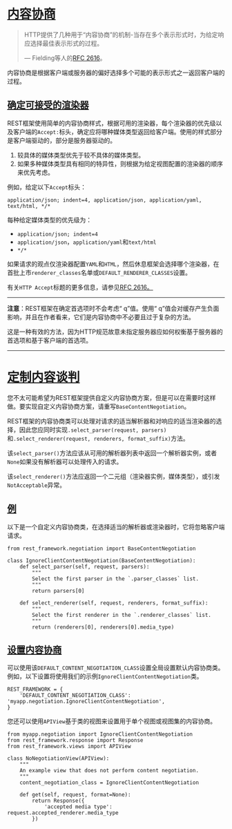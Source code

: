 # [内容协商](https://www.django-rest-framework.org/api-guide/content-negotiation/#content-negotiation)

> HTTP提供了几种用于“内容协商”的机制-当存在多个表示形式时，为给定响应选择最佳表示形式的过程。
>
> — Fielding等人的[RFC 2616](https://www.w3.org/Protocols/rfc2616/rfc2616-sec12.html)。

内容协商是根据客户端或服务器的偏好选择多个可能的表示形式之一返回客户端的过程。

## [确定可接受的渲染器](https://www.django-rest-framework.org/api-guide/content-negotiation/#determining-the-accepted-renderer)

REST框架使用简单的内容协商样式，根据可用的渲染器，每个渲染器的优先级以及客户端的`Accept:`标头，确定应将哪种媒体类型返回给客户端。使用的样式部分是客户端驱动的，部分是服务器驱动的。

1. 较具体的媒体类型优先于较不具体的媒体类型。
2. 如果多种媒体类型具有相同的特异性，则根据为给定视图配置的渲染器的顺序来优先考虑。

例如，给定以下`Accept`标头：

```
application/json; indent=4, application/json, application/yaml, text/html, */*
```

每种给定媒体类型的优先级为：

- `application/json; indent=4`
- `application/json`，`application/yaml`和`text/html`
- `*/*`

如果请求的观点仅渲染器配置`YAML`和`HTML`，然后休息框架会选择哪个渲染器，在首批上市`renderer_classes`名单或`DEFAULT_RENDERER_CLASSES`设置。

有关`HTTP Accept`标题的更多信息，请参见[RFC 2616。](https://www.w3.org/Protocols/rfc2616/rfc2616-sec14.html)

------

**注意**：REST框架在确定首选项时不会考虑“ q”值。使用“ q”值会对缓存产生负面影响，并且在作者看来，它们是内容协商中不必要且过于复杂的方法。

这是一种有效的方法，因为HTTP规范故意未指定服务器应如何权衡基于服务器的首选项和基于客户端的首选项。

------

# [定制内容谈判](https://www.django-rest-framework.org/api-guide/content-negotiation/#custom-content-negotiation)

您不太可能希望为REST框架提供自定义内容协商方案，但是可以在需要时这样做。要实现自定义内容协商方案，请重写`BaseContentNegotiation`。

REST框架的内容协商类可以处理对请求的适当解析器和对响应的适当渲染器的选择，因此您应同时实现`.select_parser(request, parsers)`和`.select_renderer(request, renderers, format_suffix)`方法。

该`select_parser()`方法应该从可用的解析器列表中返回一个解析器实例，或者`None`如果没有解析器可以处理传入的请求。

该`select_renderer()`方法应返回一个二元组（渲染器实例，媒体类型），或引发`NotAcceptable`异常。

## [例](https://www.django-rest-framework.org/api-guide/content-negotiation/#example)

以下是一个自定义内容协商类，在选择适当的解析器或渲染器时，它将忽略客户端请求。

```
from rest_framework.negotiation import BaseContentNegotiation

class IgnoreClientContentNegotiation(BaseContentNegotiation):
    def select_parser(self, request, parsers):
        """
        Select the first parser in the `.parser_classes` list.
        """
        return parsers[0]

    def select_renderer(self, request, renderers, format_suffix):
        """
        Select the first renderer in the `.renderer_classes` list.
        """
        return (renderers[0], renderers[0].media_type)
```

## [设置内容协商](https://www.django-rest-framework.org/api-guide/content-negotiation/#setting-the-content-negotiation)

可以使用该`DEFAULT_CONTENT_NEGOTIATION_CLASS`设置全局设置默认内容协商类。例如，以下设置将使用我们的示例`IgnoreClientContentNegotiation`类。

```
REST_FRAMEWORK = {
    'DEFAULT_CONTENT_NEGOTIATION_CLASS': 'myapp.negotiation.IgnoreClientContentNegotiation',
}
```

您还可以使用`APIView`基于类的视图来设置用于单个视图或视图集的内容协商。

```
from myapp.negotiation import IgnoreClientContentNegotiation
from rest_framework.response import Response
from rest_framework.views import APIView

class NoNegotiationView(APIView):
    """
    An example view that does not perform content negotiation.
    """
    content_negotiation_class = IgnoreClientContentNegotiation

    def get(self, request, format=None):
        return Response({
            'accepted media type': request.accepted_renderer.media_type
        })
```